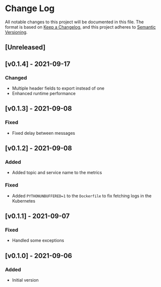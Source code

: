 # Change Log

All notable changes to this project will be documented in this file.
The format is based on [Keep a Changelog](https://keepachangelog.com/en/1.0.0/),
and this project adheres to [Semantic Versioning](https://semver.org/spec/v2.0.0.html).

## [Unreleased]

## [v0.1.4] - 2021-09-17

### Changed

- Multiple header fields to export instead of one
- Enhanced runtime performance

## [v0.1.3] - 2021-09-08

### Fixed

- Fixed delay between messages

## [v0.1.2] - 2021-09-08

### Added

- Added topic and service name to the metrics

### Fixed

- Added `PYTHONUNBUFFERED=1` to the `Dockerfile` to fix fetching logs in the
  Kubernetes

## [v0.1.1] - 2021-09-07

### Fixed

- Handled some exceptions

## [v0.1.0] - 2021-09-06

### Added

- Initial version
